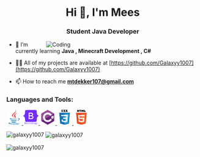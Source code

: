 <h1 align="center">Hi 👋, I'm Mees</h1>
<h3 align="center">Student Java Developer</h3>
<img align="right" alt="Coding" width="400" src="https://media3.giphy.com/media/v1.Y2lkPTc5MGI3NjExOXd2dTNudnFuODF3dW9ibHAzeHpxeXM2bDkwbHV6MjFoZnRlYzlocCZlcD12MV9pbnRlcm5hbF9naWZfYnlfaWQmY3Q9Zw/2IudUHdI075HL02Pkk/giphy.gif">

- 🌱 I’m currently learning **Java , Minecraft Development , C#**

- 👨‍💻 All of my projects are available at [https://github.com/Galaxyy1007](https://github.com/Galaxyy1007)

- 📫 How to reach me **mtdekker107@gmail.com**

<p>

  
</p>


<h3 align="left">Languages and Tools:</h3>
<p align="left"> <a href="https://www.java.com" target="_blank" rel="noreferrer"> <img src="https://raw.githubusercontent.com/devicons/devicon/master/icons/java/java-original.svg" alt="java" width="40" height="40"/> </a> <a href="https://getbootstrap.com" target="_blank" rel="noreferrer"> <img src="https://raw.githubusercontent.com/devicons/devicon/master/icons/bootstrap/bootstrap-plain-wordmark.svg" alt="bootstrap" width="40" height="40"/> </a> <a href="https://www.w3schools.com/cs/" target="_blank" rel="noreferrer"> <img src="https://raw.githubusercontent.com/devicons/devicon/master/icons/csharp/csharp-original.svg" alt="csharp" width="40" height="40"/> </a> <a href="https://www.w3schools.com/css/" target="_blank" rel="noreferrer"> <img src="https://raw.githubusercontent.com/devicons/devicon/master/icons/css3/css3-original-wordmark.svg" alt="css3" width="40" height="40"/> </a> <a href="https://www.w3.org/html/" target="_blank" rel="noreferrer"> <img src="https://raw.githubusercontent.com/devicons/devicon/master/icons/html5/html5-original-wordmark.svg" alt="html5" width="40" height="40"/> </a></p>

<p><img align="left" src="https://github-readme-stats.vercel.app/api/top-langs?username=galaxyy1007&show_icons=true&locale=en&layout=compact" alt="galaxyy1007" /></p>

<p>&nbsp;<img align="center" src="https://github-readme-stats.vercel.app/api?username=galaxyy1007&show_icons=true&locale=en" alt="galaxyy1007" /></p>

<p><img align="center" src="https://github-readme-streak-stats.herokuapp.com/?user=galaxyy1007&" alt="galaxyy1007" /></p>
